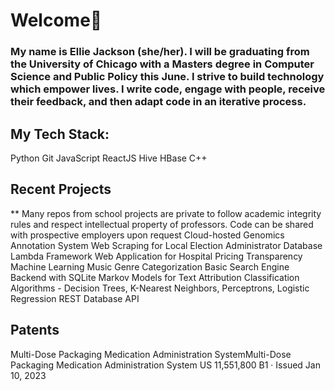 # Welcome👋
### My name is Ellie Jackson (she/her). I will be graduating from the University of Chicago with a Masters degree in Computer Science and Public Policy this June. I strive to build technology which empower lives. I write code, engage with people, receive their feedback, and then adapt code in an iterative process.

## My Tech Stack:
Python Git JavaScript ReactJS Hive HBase C++

## Recent Projects
** Many repos from school projects are private to follow academic integrity rules and respect intellectual property of professors. Code can be shared with prospective employers upon request
Cloud-hosted Genomics Annotation System
Web Scraping for Local Election Administrator Database
Lambda Framework Web Application for Hospital Pricing Transparency
Machine Learning Music Genre Categorization
Basic Search Engine Backend with SQLite
Markov Models for Text Attribution
Classification Algorithms - Decision Trees, K-Nearest Neighbors, Perceptrons, Logistic Regression
REST Database API

## Patents
Multi-Dose Packaging Medication Administration SystemMulti-Dose Packaging Medication Administration System
US 11,551,800 B1 · Issued Jan 10, 2023

